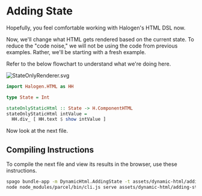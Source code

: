 # Adding State

Hopefully, you feel comfortable working with Halogen's HTML DSL now.

Now, we'll change what HTML gets rendered based on the current state. To reduce the "code noise," we will not be using the code from previous examples. Rather, we'll be starting with a fresh example.

Refer to the below flowchart to understand what we're doing here.

![StateOnlyRenderer.svg ](../../assets/visuals/StateOnlyRenderer.svg)

```purescript
import Halogen.HTML as HH

type State = Int

stateOnlyStaticHtml :: State -> H.ComponentHTML
stateOnlyStaticHtml intValue =
  HH.div_ [ HH.text $ show intValue ]
```

Now look at the next file.

## Compiling Instructions

To compile the next file and view its results in the browser, use these instructions.

```bash
spago bundle-app -m DynamicHtml.AddingState -t assets/dynamic-html/adding-state.js
node node_modules/parcel/bin/cli.js serve assets/dynamic-html/adding-state.html -o adding-state--parcelified.html --open
```
